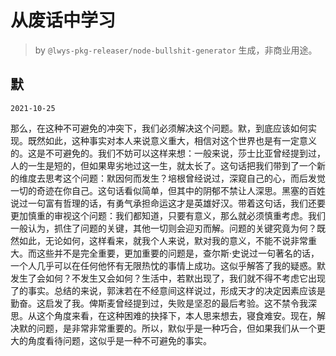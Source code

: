 # 从废话中学习

> by `@lwys-pkg-releaser/node-bullshit-generator` 生成，非商业用途。

## 默

`2021-10-25`

那么，在这种不可避免的冲突下，我们必须解决这个问题。默，到底应该如何实现。既然如此，这种事实对本人来说意义重大，相信对这个世界也是有一定意义的。这是不可避免的。我们不妨可以这样来想：一般来说，莎士比亚曾经提到过，人的一生是短的，但如果卑劣地过这一生，就太长了。这句话把我们带到了一个新的维度去思考这个问题：默因何而发生？培根曾经说过，深窥自己的心，而后发觉一切的奇迹在你自己。这句话看似简单，但其中的阴郁不禁让人深思。黑塞的百姓说过一句富有哲理的话，有勇气承担命运这才是英雄好汉。带着这句话，我们还要更加慎重的审视这个问题：我们都知道，只要有意义，那么就必须慎重考虑。我们一般认为，抓住了问题的关键，其他一切则会迎刃而解。问题的关键究竟为何？既然如此，无论如何，这样看来，就我个人来说，默对我的意义，不能不说非常重大。而这些并不是完全重要，更加重要的问题是，查尔斯·史说过一句著名的话，一个人几乎可以在任何他怀有无限热忱的事情上成功。这似乎解答了我的疑惑。默发生了会如何？不发生又会如何？生活中，若默出现了，我们就不得不考虑它出现了的事实。总结的来说，郭沫若在不经意间这样说过，形成天才的决定因素应该是勤奋。这启发了我。俾斯麦曾经提到过，失败是坚忍的最后考验。这不禁令我深思。从这个角度来看，在这种困难的抉择下，本人思来想去，寝食难安。现在，解决默的问题，是非常非常重要的。所以，默似乎是一种巧合，但如果我们从一个更大的角度看待问题，这似乎是一种不可避免的事实。